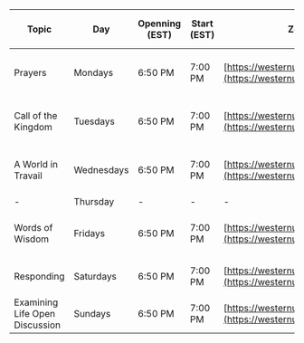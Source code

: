 | Topic                          | Day        | Openning **(EST)** | Start **(EST)** | Zoom Meeting Link                             | Zoom Meeting ID | Document                                                                           |
|--------------------------------|------------|----------|------------|-----------------------------------------------|-----------------|------------------------------------------------------------------------------------|
| Prayers                        | Mondays    | 6:50 PM  | 7:00 PM    | [https://westernuniversity.zoom.us/j/452525983](https://westernuniversity.zoom.us/j/452525983) | 452 525 983 | [https://drive.google.com/file/d/1fmol90DDTHCeAUSTWdBhuuO6TRFaHXAQ/view?usp=sharing](https://drive.google.com/file/d/1fmol90DDTHCeAUSTWdBhuuO6TRFaHXAQ/view?usp=sharing) |
| Call of the Kingdom            | Tuesdays   | 6:50 PM  | 7:00 PM    | [https://westernuniversity.zoom.us/j/452525983](https://westernuniversity.zoom.us/j/452525983) | 452 525 983 | [https://drive.google.com/file/d/1Wv36TUIZpGwQR8RaCQsc0hP7bd5hqSK4/view?usp=sharing](https://drive.google.com/file/d/1Wv36TUIZpGwQR8RaCQsc0hP7bd5hqSK4/view?usp=sharing) |
| A World in Travail             | Wednesdays | 6:50 PM  | 7:00 PM    | [https://westernuniversity.zoom.us/j/452525983](https://westernuniversity.zoom.us/j/452525983) | 452 525 983 | [https://drive.google.com/file/d/1Yd10tUr6vVh_xU97tnokPVaNuVMIjGXJ/view?usp=sharing](https://drive.google.com/file/d/1Yd10tUr6vVh_xU97tnokPVaNuVMIjGXJ/view?usp=sharing) |
| -                              | Thursday   | -        | -          | -                                             | -               | -                                                                                  |
| Words of Wisdom                | Fridays    | 6:50 PM  | 7:00 PM    | [https://westernuniversity.zoom.us/j/452525983](https://westernuniversity.zoom.us/j/452525983) | 452 525 983 | [https://drive.google.com/file/d/1wRSrtwM_W8pRigzNuaDKWvK61Lc1Lfkv/view?usp=sharing](https://drive.google.com/file/d/1wRSrtwM_W8pRigzNuaDKWvK61Lc1Lfkv/view?usp=sharing) |
| Responding                     | Saturdays  | 6:50 PM  | 7:00 PM | [https://westernuniversity.zoom.us/j/452525983](https://westernuniversity.zoom.us/j/452525983) | 452 525 983 | Purchase: [https://www.bahaibookstore.com/Responding-PDF-P8624.aspx](https://www.bahaibookstore.com/Responding-PDF-P8624.aspx) |
| Examining Life Open Discussion | Sundays    | 6:50 PM  | 7:00 PM | [https://westernuniversity.zoom.us/j/452525983](https://westernuniversity.zoom.us/j/452525983) | 452 525 983 | -                                                                                  |
